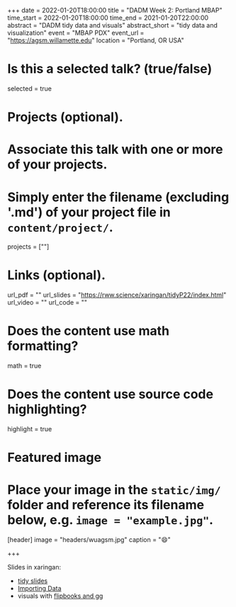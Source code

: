 +++ 
date = 2022-01-20T18:00:00 
title = "DADM Week 2: Portland MBAP" 
time_start = 2022-01-20T18:00:00
time_end = 2021-01-20T22:00:00 
abstract = "DADM tidy data and visuals"
abstract_short = "tidy data and visualization" 
event = "MBAP PDX" 
event_url = "<https://agsm.willamette.edu>" 
location = "Portland, OR USA"

# Is this a selected talk? (true/false)

selected = true

# Projects (optional).

# Associate this talk with one or more of your projects.

# Simply enter the filename (excluding '.md') of your project file in `content/project/`.

projects = [""]

# Links (optional).

url_pdf = "" 
url_slides = "<https://rww.science/xaringan/tidyP22/index.html>"
url_video = "" 
url_code = ""

# Does the content use math formatting?

math = true

# Does the content use source code highlighting?

highlight = true

# Featured image

# Place your image in the `static/img/` folder and reference its filename below, e.g. `image = "example.jpg"`.

[header] 
image = "headers/wuagsm.jpg" 
caption = ":smile:"

+++

Slides in xaringan: 
+ [tidy slides](https://rww.science/xaringan/tidyP22/index.html)   
+ [Importing Data](https://rww.science/xaringan/ImportingData/imports.html)  
+ visuals with [flipbooks and gg](https://rww.science/xaringan/flipbookgg/index.html)
